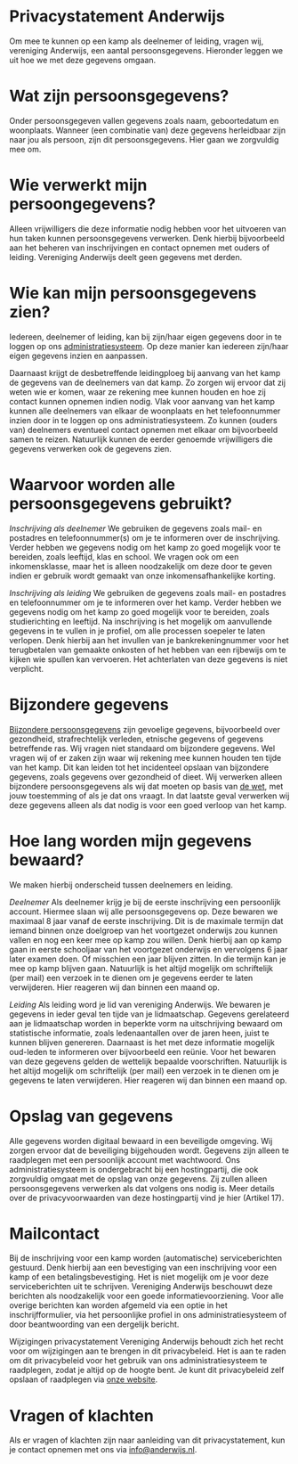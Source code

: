 # Privacystatement Anderwijs

Om mee te kunnen op een kamp als deelnemer of leiding, vragen wij, vereniging Anderwijs, een aantal persoonsgegevens. Hieronder leggen we uit hoe we met deze gegevens omgaan.

# Wat zijn persoonsgegevens?

Onder persoonsgegeven vallen gegevens zoals naam, geboortedatum en woonplaats. Wanneer (een combinatie van) deze gegevens herleidbaar zijn naar jou als persoon, zijn dit persoonsgegevens. Hier gaan we zorgvuldig mee om.

# Wie verwerkt mijn persoongegevens?

Alleen vrijwilligers die deze informatie nodig hebben voor het uitvoeren van hun taken kunnen persoonsgegevens verwerken. Denk hierbij bijvoorbeeld aan het beheren van inschrijvingen en contact opnemen met ouders of leiding. Vereniging Anderwijs deelt geen gegevens met derden.

# Wie kan mijn persoonsgegevens zien?

Iedereen, deelnemer of leiding, kan bij zijn/haar eigen gegevens door in te loggen op ons [administratiesysteem](https://aas2.anderwijs.nl). Op deze manier kan iedereen zijn/haar eigen gegevens inzien en aanpassen.

Daarnaast krijgt de desbetreffende leidingploeg bij aanvang van het kamp de gegevens van de deelnemers van dat kamp. Zo zorgen wij ervoor dat zij weten wie er komen, waar ze rekening mee kunnen houden en hoe zij contact kunnen opnemen indien nodig. Vlak voor aanvang van het kamp kunnen alle deelnemers van elkaar de woonplaats en het telefoonnummer inzien door in te loggen op ons administratiesysteem. Zo kunnen (ouders van) deelnemers eventueel contact opnemen met elkaar om bijvoorbeeld samen te reizen.
Natuurlijk kunnen de eerder genoemde vrijwilligers die gegevens verwerken ook de gegevens zien.

# Waarvoor worden alle persoonsgegevens gebruikt?

_Inschrijving als deelnemer_
We gebruiken de gegevens zoals mail- en postadres en telefoonnummer(s) om je te informeren over de inschrijving. Verder hebben we gegevens nodig om het kamp zo goed mogelijk voor te bereiden, zoals leeftijd, klas en school. We vragen ook om een inkomensklasse, maar het is alleen noodzakelijk om deze door te geven indien er gebruik wordt gemaakt van onze inkomensafhankelijke korting.

_Inschrijving als leiding_
We gebruiken de gegevens zoals mail- en postadres en telefoonnummer om je te informeren over het kamp. Verder hebben we gegevens nodig om het kamp zo goed mogelijk voor te bereiden, zoals studierichting en leeftijd. Na inschrijving is het mogelijk om aanvullende gegevens in te vullen in je profiel, om alle processen soepeler te laten verlopen. Denk hierbij aan het invullen van je bankrekeningnummer voor het terugbetalen van gemaakte onkosten of het hebben van een rijbewijs om te kijken wie spullen kan vervoeren. Het achterlaten van deze gegevens is niet verplicht.

# Bijzondere gegevens

[Bijzondere persoonsgegevens](https://autoriteitpersoonsgegevens.nl/nl/over-privacy/persoonsgegevens/wat-zijn-persoonsgegevens) zijn gevoelige gegevens, bijvoorbeeld over gezondheid, strafrechtelijk verleden, etnische gegevens of gegevens betreffende ras.
Wij vragen niet standaard om bijzondere gegevens. Wel vragen wij of er zaken zijn waar wij rekening mee kunnen houden ten tijde van het kamp. Dit kan leiden tot het incidenteel opslaan van bijzondere gegevens, zoals gegevens over gezondheid of dieet. Wij verwerken alleen bijzondere persoonsgegevens als wij dat moeten op basis van [de wet](https://autoriteitpersoonsgegevens.nl/nl/over-privacy/persoonsgegevens/bewaren-van-persoonsgegevens), met jouw toestemming of als je dat ons vraagt. In dat laatste geval verwerken wij deze gegevens alleen als dat nodig is voor een goed verloop van het kamp.

# Hoe lang worden mijn gegevens bewaard?

We maken hierbij onderscheid tussen deelnemers en leiding.

_Deelnemer_
Als deelnemer krijg je bij de eerste inschrijving een persoonlijk account. Hiermee slaan wij alle persoonsgegevens op. Deze bewaren we maximaal 8 jaar vanaf de eerste inschrijving. Dit is de maximale termijn dat iemand binnen onze doelgroep van het voortgezet onderwijs zou kunnen vallen en nog een keer mee op kamp zou willen. Denk hierbij aan op kamp gaan in eerste schooljaar van het voortgezet onderwijs en vervolgens 6 jaar later examen doen. Of misschien een jaar blijven zitten. In die termijn kan je mee op kamp blijven gaan. Natuurlijk is het altijd mogelijk om schriftelijk (per mail) een verzoek in te dienen om je gegevens eerder te laten verwijderen. Hier reageren wij dan binnen een maand op.

_Leiding_
Als leiding word je lid van vereniging Anderwijs. We bewaren je gegevens in ieder geval ten tijde van je lidmaatschap. Gegevens gerelateerd aan je lidmaatschap worden in beperkte vorm na uitschrijving bewaard om statistische informatie, zoals ledenaantallen over de jaren heen, juist te kunnen blijven genereren. Daarnaast is het met deze informatie mogelijk oud-leden te informeren over bijvoorbeeld een reünie. Voor het bewaren van deze gegevens gelden de wettelijk bepaalde voorschriften. Natuurlijk is het altijd mogelijk om schriftelijk (per mail) een verzoek in te dienen om je gegevens te laten verwijderen. Hier reageren wij dan binnen een maand op.

# Opslag van gegevens

Alle gegevens worden digitaal bewaard in een beveiligde omgeving. Wij zorgen ervoor dat de beveiliging bijgehouden wordt. Gegevens zijn alleen te raadplegen met een persoonlijk account met wachtwoord. Ons administratiesysteem is ondergebracht bij een hostingpartij, die ook zorgvuldig omgaat met de opslag van onze gegevens. Zij zullen alleen persoonsgegevens verwerken als dat volgens ons nodig is. Meer details over de privacyvoorwaarden van deze hostingpartij vind je hier (Artikel 17).

# Mailcontact

Bij de inschrijving voor een kamp worden (automatische) serviceberichten gestuurd. Denk hierbij aan een bevestiging van een inschrijving voor een kamp of een betalingsbevestiging. Het is niet mogelijk om je voor deze serviceberichten uit te schrijven. Vereniging Anderwijs beschouwt deze berichten als noodzakelijk voor een goede informatievoorziening. Voor alle overige berichten kan worden afgemeld via een optie in het inschrijfformulier, via het persoonlijke profiel in ons administratiesysteem of door beantwoording van een dergelijk bericht.

Wijzigingen privacystatement
Vereniging Anderwijs behoudt zich het recht voor om wijzigingen aan te brengen in dit privacybeleid. Het is aan te raden om dit privacybeleid voor het gebruik van ons administratiesysteem te raadplegen, zodat je altijd op de hoogte bent. Je kunt dit privacybeleid zelf opslaan of raadplegen via [onze website](http://www.anderwijs.nl/anderwijs/privacy).

# Vragen of klachten

Als er vragen of klachten zijn naar aanleiding van dit privacystatement, kun je contact opnemen met ons via [info@anderwijs.nl](mailto:info@anderwijs.nl).
